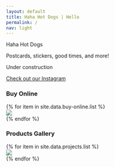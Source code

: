 ```yaml
---
layout: default
title: Haha Hot Dogs | Hello
permalink: /
nav: light
---
```


<section class="home-hero">
  <div class="pw-container">
    <div class="home-hero-content">
      <p>Haha Hot Dogs</p>
      <p></p>
      <p></p>
      <span class="white-text">Postcards, stickers, good times, and more!</span>
      <p></p>
      <span class="white-text">Under construction</span> <p />
      <a class="btn-lrg btn-lrg-dark" href="{{ "http://www.instagram.com/hahahotdogs"}}">Check out our Instagram</a>
    </div>
  </div>
</section>

<!--Where to buy-->
<section class="home-projects">
  <div class="pw-container">
    <h3>Buy Online</h3>
      <div class="home-buy-online-list">
        {% for item in site.data.buy-online.list %}
          <div class="home-project">
            <a href="{{ item.url }}" alt="{{ item.title }}">
              <img class="home-project-thumbnail" src="{{ item.thumbnail }}" />
              <!--<h4 class="home-project-title">{{ item.title }}</h4>-->
              <!--<p class="home-project-description">{{ item.description }}</p>-->
            </a>
          </div>
        {% endfor %}
      </div>
  </div>
</section>

<section class="home-projects">
  <div class="pw-container">
    <h3><a name="projects"></a>Products Gallery</h3>
    <div class="home-projects-list">
      {% for item in site.data.projects.list %}
      <div class="home-project">
        <a href="{{ item.url }}" alt="{{ item.title }}" data-lightbox="postcards">
          <img class="home-project-thumbnail" src="{{ item.thumbnail }}" />
          <!-- <h4 class="home-project-title">{{ item.title }}</h4> -->
          <!--<p class="home-project-description">{{ item.description }}</p>-->
        </a>
      </div>
      {% endfor %}
    </div>
  </div>
</section>
